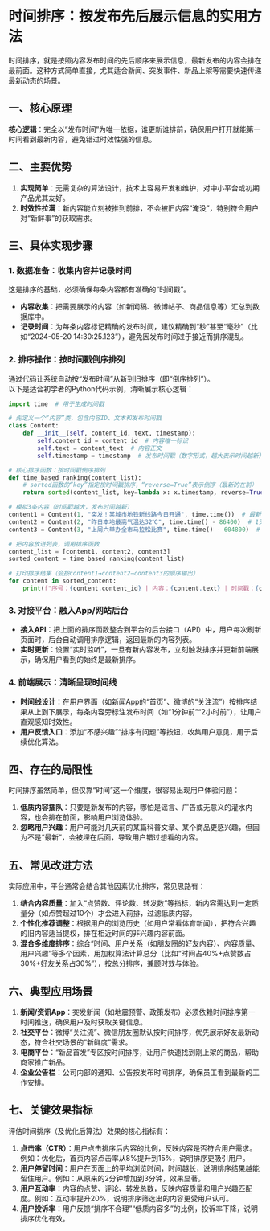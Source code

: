 # 时间排序：按发布先后展示信息的实用方法
时间排序，就是按照内容发布时间的先后顺序来展示信息，最新发布的内容会排在最前面。这种方式简单直接，尤其适合新闻、突发事件、新品上架等需要快速传递最新动态的场景。


## 一、核心原理
**核心逻辑**：完全以“发布时间”为唯一依据，谁更新谁排前，确保用户打开就能第一时间看到最新内容，避免错过时效性强的信息。


## 二、主要优势
1.  **实现简单**：无需复杂的算法设计，技术上容易开发和维护，对中小平台或初期产品尤其友好。
2.  **时效性拉满**：新内容能立刻被推到前排，不会被旧内容“淹没”，特别符合用户对“新鲜事”的获取需求。


## 三、具体实现步骤
### 1. 数据准备：收集内容并记录时间
这是排序的基础，必须确保每条内容都有准确的“时间戳”。
- **内容收集**：把需要展示的内容（如新闻稿、微博帖子、商品信息等）汇总到数据库中。
- **记录时间**：为每条内容标记精确的发布时间，建议精确到“秒”甚至“毫秒”（比如“2024-05-20 14:30:25.123”），避免因发布时间过于接近而排序混乱。

### 2. 排序操作：按时间戳倒序排列
通过代码让系统自动按“发布时间”从新到旧排序（即“倒序排列”）。  
以下是适合初学者的Python代码示例，清晰展示核心逻辑：
```python
import time  # 用于生成时间戳

# 先定义一个“内容”类，包含内容ID、文本和发布时间戳
class Content:
    def __init__(self, content_id, text, timestamp):
        self.content_id = content_id  # 内容唯一标识
        self.text = content_text  # 内容正文
        self.timestamp = timestamp  # 发布时间戳（数字形式，越大表示时间越新）

# 核心排序函数：按时间戳倒序排列
def time_based_ranking(content_list):
    # sorted函数的“key”指定按时间戳排序，“reverse=True”表示倒序（最新的在前）
    return sorted(content_list, key=lambda x: x.timestamp, reverse=True)

# 模拟3条内容（时间戳越大，发布时间越新）
content1 = Content(1, "突发！某城市地铁新线路今日开通", time.time())  # 最新（当前时间）
content2 = Content(2, "昨日本地最高气温达32℃", time.time() - 86400)  # 1天前（86400秒=24小时）
content3 = Content(3, "上周六举办全市马拉松比赛", time.time() - 604800)  # 7天前（604800秒=7天）

# 把内容放进列表，调用排序函数
content_list = [content1, content2, content3]
sorted_content = time_based_ranking(content_list)

# 打印排序结果（会按content1→content2→content3的顺序输出）
for content in sorted_content:
    print(f"序号：{content.content_id} | 内容：{content.text} | 时间戳：{content.timestamp:.2f}")
```

### 3. 对接平台：融入App/网站后台
- **接入API**：把上面的排序函数整合到平台的后台接口（API）中，用户每次刷新页面时，后台自动调用排序逻辑，返回最新的内容列表。
- **实时更新**：设置“实时监听”，一旦有新内容发布，立刻触发排序并更新前端展示，确保用户看到的始终是最新排序。

### 4. 前端展示：清晰呈现时间线
- **时间线设计**：在用户界面（如新闻App的“首页”、微博的“关注流”）按排序结果从上到下展示，每条内容旁标注发布时间（如“1分钟前”“2小时前”），让用户直观感知时效性。
- **用户反馈入口**：添加“不感兴趣”“排序有问题”等按钮，收集用户意见，用于后续优化算法。


## 四、存在的局限性
时间排序虽然简单，但仅靠“时间”这一个维度，很容易出现用户体验问题：
1.  **低质内容插队**：只要是新发布的内容，哪怕是谣言、广告或无意义的灌水内容，也会排在前面，影响用户浏览体验。
2.  **忽略用户兴趣**：用户可能对几天前的某篇科普文章、某个商品更感兴趣，但因为不是“最新”，会被埋在后面，导致用户错过想看的内容。


## 五、常见改进方法
实际应用中，平台通常会结合其他因素优化排序，常见思路有：
1.  **结合内容质量**：加入“点赞数、评论数、转发数”等指标，新内容需达到一定质量分（如点赞超过10个）才会进入前排，过滤低质内容。
2.  **个性化推荐调整**：根据用户的浏览历史（如用户常看体育新闻），把符合兴趣的旧内容适当提权，排在相近时间的非兴趣内容前面。
3.  **混合多维度排序**：综合“时间、用户关系（如朋友圈的好友内容）、内容质量、用户兴趣”等多个因素，用加权算法计算总分（比如“时间占40%+点赞数占30%+好友关系占30%”），按总分排序，兼顾时效与体验。


## 六、典型应用场景
1.  **新闻/资讯App**：突发新闻（如地震预警、政策发布）必须依赖时间排序第一时间推送，确保用户及时获取关键信息。
2.  **社交平台**：微博“关注流”、微信朋友圈默认按时间排序，优先展示好友最新动态，符合社交场景的“新鲜度”需求。
3.  **电商平台**：“新品首发”专区按时间排序，让用户快速找到刚上架的商品，帮助商家推广新品。
4.  **企业公告栏**：公司内部的通知、公告按发布时间排序，确保员工看到最新的工作安排。


## 七、关键效果指标
评估时间排序（及优化后算法）效果的核心指标有：
1.  **点击率（CTR）**：用户点击排序后内容的比例，反映内容是否符合用户需求。例如：优化后，首页内容点击率从8%提升到15%，说明排序更吸引用户。
2.  **用户停留时间**：用户在页面上的平均浏览时间，时间越长，说明排序结果越能留住用户。例如：从原来的2分钟增加到3分钟，效果显著。
3.  **用户互动率**：内容的点赞、评论、转发总数，反映内容质量和用户兴趣匹配度。例如：互动率提升20%，说明排序筛选出的内容更受用户认可。
4.  **用户投诉率**：用户反馈“排序不合理”“低质内容多”的比例，投诉率下降，说明排序优化有效。